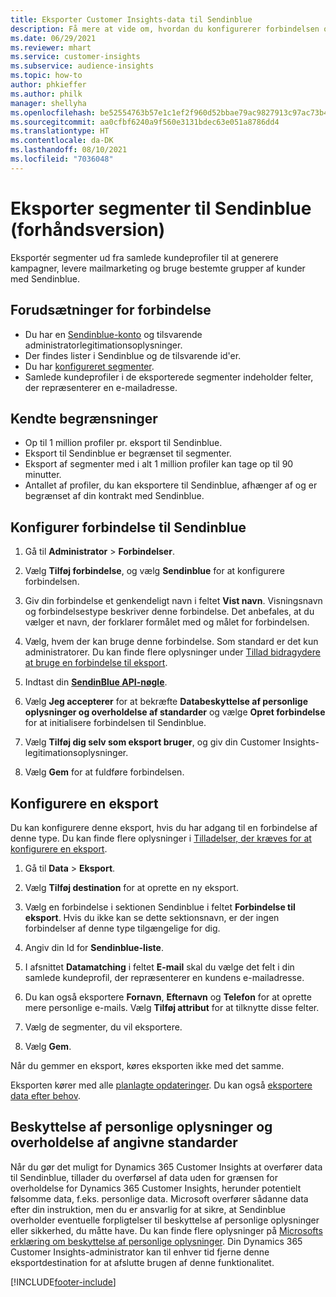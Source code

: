 ```yaml
---
title: Eksporter Customer Insights-data til Sendinblue
description: Få mere at vide om, hvordan du konfigurerer forbindelsen og eksporterer til Sendinblue.
ms.date: 06/29/2021
ms.reviewer: mhart
ms.service: customer-insights
ms.subservice: audience-insights
ms.topic: how-to
author: phkieffer
ms.author: philk
manager: shellyha
ms.openlocfilehash: be52554763b57e1c1ef2f960d52bbae79ac9827913c97ac73b429f66bbf4db37
ms.sourcegitcommit: aa0cfbf6240a9f560e3131bdec63e051a8786dd4
ms.translationtype: HT
ms.contentlocale: da-DK
ms.lasthandoff: 08/10/2021
ms.locfileid: "7036048"
---
```

# <a name="export-segments-to-sendinblue-preview"></a>Eksporter segmenter til Sendinblue (forhåndsversion)

Eksportér segmenter ud fra samlede kundeprofiler til at generere kampagner, levere mailmarketing og bruge bestemte grupper af kunder med Sendinblue.

## <a name="prerequisites-for-connection"></a>Forudsætninger for forbindelse

-   Du har en [Sendinblue-konto](https://www.sendinblue.com/) og tilsvarende administratorlegitimationsoplysninger.
-   Der findes lister i Sendinblue og de tilsvarende id'er.
-   Du har [konfigureret segmenter](segments.md).
-   Samlede kundeprofiler i de eksporterede segmenter indeholder felter, der repræsenterer en e-mailadresse.

## <a name="known-limitations"></a>Kendte begrænsninger

- Op til 1 million profiler pr. eksport til Sendinblue.
- Eksport til Sendinblue er begrænset til segmenter.
- Eksport af segmenter med i alt 1 million profiler kan tage op til 90 minutter. 
- Antallet af profiler, du kan eksportere til Sendinblue, afhænger af og er begrænset af din kontrakt med Sendinblue.

## <a name="set-up-connection-to-sendinblue"></a>Konfigurer forbindelse til Sendinblue

1. Gå til **Administrator** > **Forbindelser**.

1. Vælg **Tilføj forbindelse**, og vælg **Sendinblue** for at konfigurere forbindelsen.

1. Giv din forbindelse et genkendeligt navn i feltet **Vist navn**. Visningsnavn og forbindelsestype beskriver denne forbindelse. Det anbefales, at du vælger et navn, der forklarer formålet med og målet for forbindelsen.

1. Vælg, hvem der kan bruge denne forbindelse. Som standard er det kun administratorer. Du kan finde flere oplysninger under [Tillad bidragydere at bruge en forbindelse til eksport](connections.md#allow-contributors-to-use-a-connection-for-exports).

1. Indtast din **[SendinBlue API-nøgle](https://developers.sendinblue.com/docs/getting-started#:~:text=Get%20your%20API%20key&text=You%20can%20create%20one%20from,your%20settings%20This%20API%20key)**.

1. Vælg **Jeg accepterer** for at bekræfte **Databeskyttelse af personlige oplysninger og overholdelse af standarder** og vælge **Opret forbindelse** for at initialisere forbindelsen til Sendinblue.

1. Vælg **Tilføj dig selv som eksport bruger**, og giv din Customer Insights-legitimationsoplysninger.

1. Vælg **Gem** for at fuldføre forbindelsen.

## <a name="configure-an-export"></a>Konfigurere en eksport

Du kan konfigurere denne eksport, hvis du har adgang til en forbindelse af denne type. Du kan finde flere oplysninger i [Tilladelser, der kræves for at konfigurere en eksport](export-destinations.md#set-up-a-new-export).

1. Gå til **Data** > **Eksport**.

1. Vælg **Tilføj destination** for at oprette en ny eksport.

1. Vælg en forbindelse i sektionen Sendinblue i feltet **Forbindelse til eksport**. Hvis du ikke kan se dette sektionsnavn, er der ingen forbindelser af denne type tilgængelige for dig.

1. Angiv din Id for **Sendinblue-liste**. 

1. I afsnittet **Datamatching** i feltet **E-mail** skal du vælge det felt i din samlede kundeprofil, der repræsenterer en kundens e-mailadresse. 

1. Du kan også eksportere **Fornavn**, **Efternavn** og **Telefon** for at oprette mere personlige e-mails. Vælg **Tilføj attribut** for at tilknytte disse felter.

1. Vælg de segmenter, du vil eksportere. 

1. Vælg **Gem**.

Når du gemmer en eksport, køres eksporten ikke med det samme.

Eksporten kører med alle [planlagte opdateringer](system.md#schedule-tab). Du kan også [eksportere data efter behov](export-destinations.md#run-exports-on-demand). 


## <a name="data-privacy-and-compliance"></a>Beskyttelse af personlige oplysninger og overholdelse af angivne standarder

Når du gør det muligt for Dynamics 365 Customer Insights at overfører data til Sendinblue, tillader du overførsel af data uden for grænsen for overholdelse for Dynamics 365 Customer Insights, herunder potentielt følsomme data, f.eks. personlige data. Microsoft overfører sådanne data efter din instruktion, men du er ansvarlig for at sikre, at Sendinblue overholder eventuelle forpligtelser til beskyttelse af personlige oplysninger eller sikkerhed, du måtte have. Du kan finde flere oplysninger på [Microsofts erklæring om beskyttelse af personlige oplysninger](https://go.microsoft.com/fwlink/?linkid=396732).
Din Dynamics 365 Customer Insights-administrator kan til enhver tid fjerne denne eksportdestination for at afslutte brugen af denne funktionalitet.


[!INCLUDE[footer-include](../includes/footer-banner.md)]
